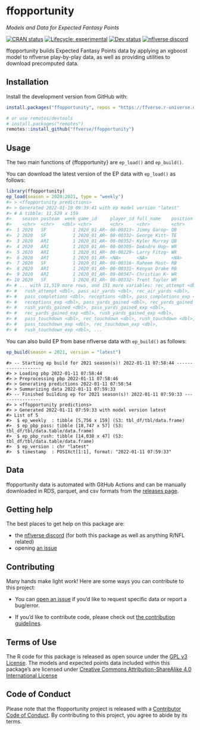 
<!-- README.md is generated from README.Rmd. Please edit that file -->

# ffopportunity

*Models and Data for Expected Fantasy Points*

<!-- badges: start -->

[![CRAN
status](https://img.shields.io/cran/v/ffopportunity?style=flat-square&logo=R&label=CRAN)](https://CRAN.R-project.org/package=ffopportunity)
[![Lifecycle:
experimental](https://img.shields.io/badge/lifecycle-experimental-orange.svg?style=flat-square)](https://lifecycle.r-lib.org/articles/stages.html#experimental)
[![Dev
status](https://img.shields.io/github/r-package/v/ffverse/ffopportunity/main?label=dev&style=flat-square&logo=github)](https://ffopportunity.ffverse.com/)
[![nflverse
discord](https://img.shields.io/discord/789805604076126219?color=7289da&label=nflverse%20discord&logo=discord&logoColor=fff&style=flat-square)](https://discord.com/invite/5Er2FBnnQa)
<!-- badges: end -->

ffopportunity builds Expected Fantasy Points data by applying an
xgboost model to nflverse play-by-play data, as well as providing
utilities to download precomputed data.

## Installation

<!--Install the stable version from CRAN with:

```r
install.packages("ffopportunity")
```
-->

Install the development version from GitHub with:

``` r
install.packages("ffopportunity", repos = "https://ffverse.r-universe.dev")

# or use remotes/devtools
# install.packages("remotes")
remotes::install_github("ffverse/ffopportunity")
```

## Usage

The two main functions of {ffopportunity} are `ep_load()` and
`ep_build()`.

You can download the latest version of the EP data with `ep_load()` as
follows:

``` r
library(ffopportunity)
ep_load(season = 2020:2021, type = "weekly")
#> > <ffopportunity predictions>
#> > Generated 2022-01-10 09:39:41 with ep model version "latest"
#> # A tibble: 11,529 x 159
#>    season posteam  week game_id     player_id full_name    position pass_attempt
#>    <chr>  <chr>   <dbl> <chr>       <chr>     <chr>        <chr>           <dbl>
#>  1 2020   SF          1 2020_01_AR~ 00-00313~ Jimmy Garop~ QB                 33
#>  2 2020   SF          1 2020_01_AR~ 00-00332~ George Kitt~ TE                  0
#>  3 2020   ARI         1 2020_01_AR~ 00-00352~ Kyler Murray QB                 39
#>  4 2020   ARI         1 2020_01_AR~ 00-00305~ DeAndre Hop~ WR                  0
#>  5 2020   ARI         1 2020_01_AR~ 00-00229~ Larry Fitzg~ WR                  0
#>  6 2020   ARI         1 2020_01_AR~ <NA>      <NA>         <NA>                0
#>  7 2020   SF          1 2020_01_AR~ 00-00316~ Raheem Most~ RB                  0
#>  8 2020   ARI         1 2020_01_AR~ 00-00331~ Kenyan Drake RB                  0
#>  9 2020   ARI         1 2020_01_AR~ 00-00347~ Christian K~ WR                  0
#> 10 2020   SF          1 2020_01_AR~ 00-00332~ Trent Taylor WR                  0
#> # ... with 11,519 more rows, and 151 more variables: rec_attempt <dbl>,
#> #   rush_attempt <dbl>, pass_air_yards <dbl>, rec_air_yards <dbl>,
#> #   pass_completions <dbl>, receptions <dbl>, pass_completions_exp <dbl>,
#> #   receptions_exp <dbl>, pass_yards_gained <dbl>, rec_yards_gained <dbl>,
#> #   rush_yards_gained <dbl>, pass_yards_gained_exp <dbl>,
#> #   rec_yards_gained_exp <dbl>, rush_yards_gained_exp <dbl>,
#> #   pass_touchdown <dbl>, rec_touchdown <dbl>, rush_touchdown <dbl>,
#> #   pass_touchdown_exp <dbl>, rec_touchdown_exp <dbl>,
#> #   rush_touchdown_exp <dbl>, ...
```

You can also build EP from base nflverse data with `ep_build()` as
follows:

``` r
ep_build(season = 2021, version = "latest")
```

    #> -- Starting ep build for 2021 season(s)! 2022-01-11 07:58:44 -------------------
    #> > Loading pbp 2022-01-11 07:58:44
    #> > Preprocessing pbp 2022-01-11 07:58:46
    #> > Generating predictions 2022-01-11 07:58:54
    #> > Summarizing data 2022-01-11 07:59:33
    #> -- Finished building ep for 2021 season(s)! 2022-01-11 07:59:33 ----------------
    #> > <ffopportunity predictions>
    #> > Generated 2022-01-11 07:59:33 with model version latest
    #> List of 5
    #>  $ ep_weekly  : tibble [5,756 x 159] (S3: tbl_df/tbl/data.frame)
    #>  $ ep_pbp_pass: tibble [18,747 x 57] (S3: tbl_df/tbl/data.table/data.frame)
    #>  $ ep_pbp_rush: tibble [14,038 x 47] (S3: tbl_df/tbl/data.table/data.frame)
    #>  $ ep_version : chr "latest"
    #>  $ timestamp  : POSIXct[1:1], format: "2022-01-11 07:59:33"

## Data

ffopportunity data is automated with GitHub Actions and can be
manually downloaded in RDS, parquet, and csv formats from the [releases
page](https://github.com/ffverse/ffopportunity/releases).

## Getting help

The best places to get help on this package are:

-   the [nflverse discord](https://discord.com/invite/5Er2FBnnQa) (for
    both this package as well as anything R/NFL related)
-   opening [an
    issue](https://github.com/ffverse/ffopportunity/issues/new/choose)

## Contributing

Many hands make light work! Here are some ways you can contribute to
this project:

-   You can [open an
    issue](https://github.com/ffverse/ffopportunity/issues/new/choose)
    if you’d like to request specific data or report a bug/error.

-   If you’d like to contribute code, please check out [the contribution
    guidelines](https://ffopportunity.ffverse.com/CONTRIBUTING.html).

## Terms of Use

The R code for this package is released as open source under the [GPL v3
License](https://ffopportunity.ffverse.com/LICENSE.html). The models
and expected points data included within this package’s are licensed
under [Creative Commons Attribution-ShareAlike 4.0 International
License](https://creativecommons.org/licenses/by-sa/4.0/)

## Code of Conduct

Please note that the ffopportunity project is released with a
[Contributor Code of
Conduct](https://contributor-covenant.org/version/2/0/CODE_OF_CONDUCT.html).
By contributing to this project, you agree to abide by its terms.
